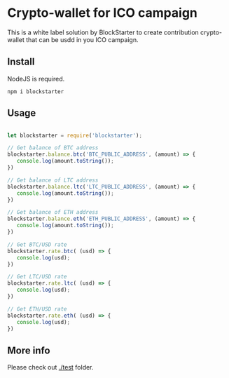 # Crypto-wallet for ICO campaign

This is a white label solution by BlockStarter to create contribution crypto-wallet that can be usdd in you ICO campaign.

## Install 

NodeJS is required.

```
npm i blockstarter
```

## Usage

```Javascript

let blockstarter = require('blockstarter');

// Get balance of BTC address
blockstarter.balance.btc('BTC_PUBLIC_ADDRESS', (amount) => {
   console.log(amount.toString());
})

// Get balance of LTC address
blockstarter.balance.ltc('LTC_PUBLIC_ADDRESS', (amount) => {
   console.log(amount.toString());
})

// Get balance of ETH address
blockstarter.balance.eth('ETH_PUBLIC_ADDRESS', (amount) => {
   console.log(amount.toString());
})

// Get BTC/USD rate
blockstarter.rate.btc( (usd) => {
   console.log(usd);
})

// Get LTC/USD rate
blockstarter.rate.ltc( (usd) => {
   console.log(usd);
})

// Get ETH/USD rate
blockstarter.rate.eth( (usd) => {
   console.log(usd);
})
```

## More info

Please check out [./test](./test) folder.
